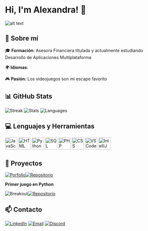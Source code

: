 # Hi, I'm Alexandra! 👋

![alt text](https://media.tenor.com/kzMUk2-LgL8AAAAj/welcome.gif)

## 🎯 Sobre mí
  
  🎓 **Formación**: Asesora Financiera titulada y actualmente estudiando Desarrollo de Aplicaciones Multiplataforma
  
  🌍 **Idiomas**: 
      <img src="https://twemoji.maxcdn.com/v/latest/svg/1f1f7-1f1f4.svg" height="16">
      <img src="https://twemoji.maxcdn.com/v/latest/svg/1f1ec-1f1e7.svg" height="16"> 
      <img src="https://twemoji.maxcdn.com/v/latest/svg/1f1ea-1f1f8.svg" height="16">

  🎮 **Pasión:** Los videojuegos son mi escape favorito

## 📊 GitHub Stats 

![Streak](https://github-readme-streak-stats.herokuapp.com?user=ALESA97&theme=synthwave&hide_border=true&ring=00D9FF&fire=A855F7)
![Stats](https://github-readme-stats.vercel.app/api?username=ALESA97&show_icons=true&theme=synthwave&hide_border=true&title_color=00d9ff&icon_color=a855f7&text_color=ffffff&bg_color=0d1117)
![Languages](https://github-readme-stats.vercel.app/api/top-langs/?username=ALESA97&layout=compact&theme=synthwave&hide_border=true&title_color=00d9ff&text_color=ffffff&bg_color=0d1117)

## 💻 Lenguajes y Herramientas
<span>
  <img src="https://cdn.jsdelivr.net/gh/devicons/devicon/icons/javascript/javascript-original.svg" alt="JavaScript" width="40" height="40"/>
  <img src="https://cdn.jsdelivr.net/gh/devicons/devicon/icons/html5/html5-original.svg" alt="HTML" width="40" height="40"/>
  <img src="https://cdn.jsdelivr.net/gh/devicons/devicon/icons/python/python-original.svg" alt="Python" width="40" height="40"/>
  <img src="https://cdn.jsdelivr.net/gh/devicons/devicon/icons/mysql/mysql-original.svg" alt="SQL" width="40" height="40"/>
  <img src="https://cdn.jsdelivr.net/gh/devicons/devicon/icons/php/php-original.svg" alt="PHP" width="40" height="40"/>
  <img src="https://cdn.jsdelivr.net/gh/devicons/devicon/icons/css3/css3-original.svg" alt="CSS" width="40" height="40"/>
  <img src="https://cdn.jsdelivr.net/gh/devicons/devicon/icons/vscode/vscode-original.svg" alt="VS Code" width="40" height="40"/>
  <img src="https://cdn.jsdelivr.net/gh/devicons/devicon/icons/intellij/intellij-original.svg" alt="IntelliJ IDEA" width="40" height="40"/>
</span>

## 🚀 Proyectos

[![Porfolio](https://img.shields.io/badge/Porfolio-E34F26?style=for-the-badge&logo=html5&logoColor=white)](https://developer.mozilla.org/en-US/docs/Web/HTML)[![Repositorio](https://img.shields.io/badge/-Repositorio-181717?style=for-the-badge&logo=github&logoColor=white)](https://github.com/ALESA97/MiPorfolio)

**Primer juego en Python**

![Breakout](https://img.shields.io/badge/-Breakout-3776AB?style=for-the-badge&logo=python&logoColor=black)[![Repositorio](https://img.shields.io/badge/-Repositorio-181717?style=for-the-badge&logo=github&logoColor=white)](https://github.com/ALESA97/Python-Game)

## 📫 Contacto

[![LinkedIn](https://img.shields.io/badge/-LinkedIn-0A66C2?style=for-the-badge&logo=linkedin&logoColor=white)](https://linkedin.com/in/alexandra-teodora-sofronie-3bbb36161)
[![Email](https://img.shields.io/badge/-Email-D14836?style=for-the-badge&logo=gmail&logoColor=white)](mailto:alesaclash97@gmail.com)
[![Discord](https://img.shields.io/badge/Discord-Alesa%238646-5865F2?style=for-the-badge&logo=discord&logoColor=white)]()

